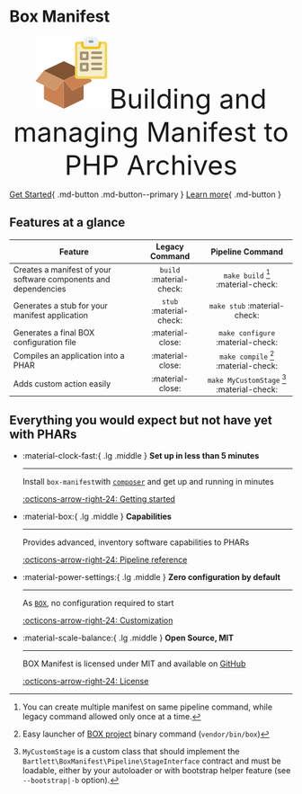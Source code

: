 <!-- markdownlint-disable MD013 MD033 -->
# Box Manifest

<p align="center">
    <img src="assets/images/box.png" width=128 alt="Box Manifest logo" />
    <font size="100%">Building and managing Manifest to PHP Archives</font>
</p>

[Get Started](./getting-started.md){ .md-button .md-button--primary }
[Learn more](#everything-you-would-expect-but-not-have-yet-with-phars){ .md-button }

## Features at a glance

| Feature                                                         |      Legacy Command      |              Pipeline Command              |
|-----------------------------------------------------------------|:------------------------:|:------------------------------------------:|
| Creates a manifest of your software components and dependencies | `build` :material-check: |     `make build` [^1] :material-check:     |
| Generates a stub for your manifest application                  | `stub` :material-check:  |       `make stub`  :material-check:        |
| Generates a final BOX configuration file                        |     :material-close:     |     `make configure` :material-check:      |
| Compiles an application into a PHAR                             |     :material-close:     |    `make compile` [^2] :material-check:    |
| Adds custom action easily                                       |     :material-close:     | `make MyCustomStage` [^3] :material-check: |

[^1]: You can create multiple manifest on same pipeline command, while legacy command allowed only once at a time.
[^2]: Easy launcher of [BOX project][box-project] binary command (`vendor/bin/box`)
[^3]:
    `MyCustomStage` is a custom class that should implement the `Bartlett\BoxManifest\Pipeline\StageInterface` contract
    and must be loadable, either by your autoloader or with bootstrap helper feature (see `--bootstrap|-b` option).

## Everything you would expect but not have yet with PHARs

<div class="grid cards" markdown>

- :material-clock-fast:{ .lg .middle } __Set up in less than 5 minutes__

    ---

    Install `box-manifest`with [`composer`][composer] and get up
    and running in minutes

    [:octicons-arrow-right-24: Getting started](./getting-started.md)

- :material-box:{ .lg .middle } __Capabilities__

    ---

    Provides advanced, inventory software capabilities to PHARs

    [:octicons-arrow-right-24: Pipeline reference](./capabilities.md)

- :material-power-settings:{ .lg .middle } __Zero configuration by default__

    ---

    As [`BOX`][box-project], no configuration required to start

    [:octicons-arrow-right-24: Customization](./stages/builtin.md)

- :material-scale-balance:{ .lg .middle } __Open Source, MIT__

    ---

    BOX Manifest is licensed under MIT and available on [GitHub][github-repo]

    [:octicons-arrow-right-24: License](https://github.com/llaville/box-manifest?tab=MIT-1-ov-file#readme)

</div>

[box-project]: https://github.com/box-project/box
[github-repo]: https://github.com/llaville/box-manifest
[composer]: https://getcomposer.org/
